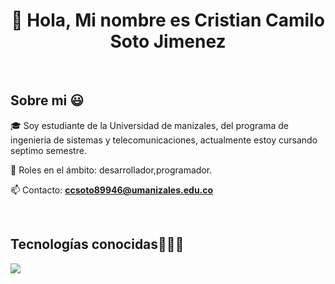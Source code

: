 <h1 align="center">👋 Hola, Mi nombre es Cristian Camilo Soto Jimenez   </h1> 

<p align="left">
  
<br>
<h2>Sobre mi 😃</h2>
<!--Intro start-->

<p align="left">
🎓 Soy estudiante de la Universidad de manizales, del programa de ingenieria de sistemas y telecomunicaciones, actualmente estoy cursando septimo semestre.


📝 Roles en el ámbito: desarrollador,programador.

📫 Contacto: **ccsoto89946@umanizales.edu.co**
<!--Intro end-->
  </p>
<br>

<h2 >Tecnologías conocidas👨🏻‍💻</h2>
<!--tech stack icons-->
<p align="left">
  <a href="https://skillicons.dev">
    <img src="https://skillicons.dev/icons?i=cs,java,php,dart,css,html,js,mysql,git,github,eclipse,vscode,linux,&perline=12" />
  </a>
</p>
<br>
<!-------------------------->

<!--

Here are some ideas to get you started:

- 🔭 I’m currently working on ...
- 🌱 I’m currently learning ...
- 👯 I’m looking to collaborate on ...
- 🤔 I’m looking for help with ...
- 💬 Ask me about ...
- 📫 How to reach me: ...
- 😄 Pronouns: ...
- ⚡ Fun fact: ...
-->
